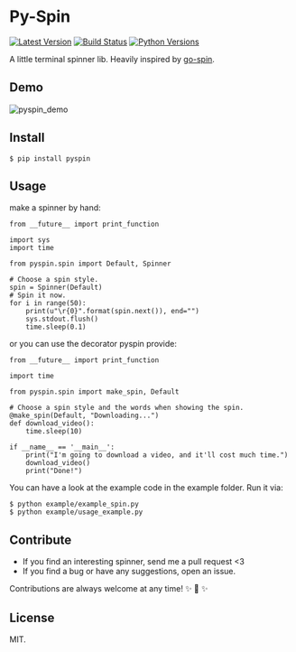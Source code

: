 # Py-Spin

[![Latest Version][1]][2]
[![Build Status][3]][4]
[![Python Versions][5]][2]


A little terminal spinner lib. Heavily inspired by [go-spin][].

## Demo

![pyspin_demo][]

## Install

    $ pip install pyspin

## Usage

make a spinner by hand:

    from __future__ import print_function

    import sys
    import time

    from pyspin.spin import Default, Spinner

    # Choose a spin style.
    spin = Spinner(Default)
    # Spin it now.
    for i in range(50):
        print(u"\r{0}".format(spin.next()), end="")
        sys.stdout.flush()
        time.sleep(0.1)


or you can use the decorator pyspin provide:

    from __future__ import print_function
    
    import time

    from pyspin.spin import make_spin, Default

    # Choose a spin style and the words when showing the spin.
    @make_spin(Default, "Downloading...")
    def download_video():
        time.sleep(10)

    if __name__ == '__main__':
        print("I'm going to download a video, and it'll cost much time.")
        download_video()
        print("Done!")

You can have a look at the example code in the example folder. Run it via:

    $ python example/example_spin.py
    $ python example/usage_example.py

## Contribute

* If you find an interesting spinner, send me a pull request <3
* If you find a bug or have any suggestions, open an issue.

Contributions are always welcome at any time! :sparkles: :cake: :sparkles:

## License

MIT.


[1]: http://img.shields.io/pypi/v/pyspin.svg
[2]: https://pypi.python.org/pypi/pyspin
[go-spin]: https://github.com/tj/go-spin
[pyspin_demo]: https://cloud.githubusercontent.com/assets/5268051/7448038/ba152a8c-f241-11e4-86e0-50bc3b33bce5.gif
[3]: https://travis-ci.org/lord63/py-spin.svg
[4]: https://travis-ci.org/lord63/py-spin
[5]: https://img.shields.io/pypi/pyversions/pyspin.svg
